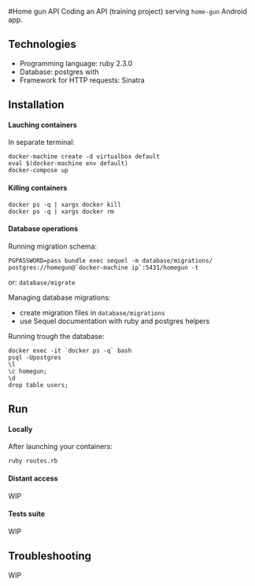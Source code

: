 #Home gun API
Coding an API (training project) serving `home-gun` Android app.

## Technologies
* Programming language: ruby 2.3.0
* Database: postgres with
* Framework for HTTP requests: Sinatra

## Installation

#### Lauching containers
In separate terminal:
```
docker-machine create -d virtualbox default
eval $(docker-machine env default)
docker-compose up
```

#### Killing containers
```
docker ps -q | xargs docker kill
docker ps -q | xargs docker rm
```

#### Database operations
Running migration schema:
```
PGPASSWORD=pass bundle exec sequel -m database/migrations/ postgres://homegun@`docker-machine ip`:5431/homegun -t
```
or:
`database/migrate`

Managing database migrations:
* create migration files in `database/migrations`
* use Sequel documentation with ruby and postgres helpers

Running trough the database:
```
docker exec -it `docker ps -q` bash
psql -Upostgres
\l
\c homegun;
\d
drop table users;
```

## Run

#### Locally
After launching your containers:
```
ruby routes.rb
```

#### Distant access
WIP

#### Tests suite
WIP

## Troubleshooting
WIP

